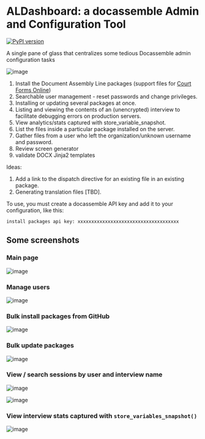 # ALDashboard: a docassemble Admin and Configuration Tool

[![PyPI version](https://badge.fury.io/py/docassemble.ALDashboard.svg)](https://badge.fury.io/py/docassemble.ALDashboard)

A single pane of glass that centralizes some tedious Docassemble admin configuration tasks

![image](https://user-images.githubusercontent.com/7645641/123702117-bdd7d300-d830-11eb-8c0e-8e204d912ff8.png)

1. Install the Document Assembly Line packages (support files for [Court Forms Online](https://courtformsonline.org))
1. Searchable user management - reset passwords and change privileges.
1. Installing or updating several packages at once.
1. Listing and viewing the contents of an (unencrypted) interview to facilitate debugging errors on production servers.
1. View analytics/stats captured with store_variable_snapshot.
1. List the files inside a particular package installed on the server.
1. Gather files from a user who left the organization/unknown username and password.
1. Review screen generator
1. validate DOCX Jinja2 templates

Ideas:
1. Add a link to the dispatch directive for an existing file in an existing package.
1. Generating translation files [TBD].

To use, you must create a docassemble API key and add it to your
configuration, like this:

`install packages api key: xxxxxxxxxxxxxxxxxxxxxxxxxxxxxxxxxxxxx`

## Some screenshots

### Main page
![image](https://user-images.githubusercontent.com/7645641/123702117-bdd7d300-d830-11eb-8c0e-8e204d912ff8.png)

### Manage users

![image](https://user-images.githubusercontent.com/7645641/123702231-e069ec00-d830-11eb-94dc-5ec0abb86bc9.png)

### Bulk install packages from GitHub

![image](https://user-images.githubusercontent.com/7645641/123702290-efe93500-d830-11eb-9fdf-a5935ff4078e.png)

### Bulk update packages

![image](https://user-images.githubusercontent.com/7645641/123702362-068f8c00-d831-11eb-9ce4-df7a67ffcfeb.png)

### View / search sessions by user and interview name

![image](https://user-images.githubusercontent.com/7645641/123702422-1d35e300-d831-11eb-84d5-5e7385deb901.png)

![image](https://user-images.githubusercontent.com/7645641/123702464-2cb52c00-d831-11eb-80fc-f2291e824eae.png)

### View interview stats captured with `store_variables_snapshot()`

![image](https://user-images.githubusercontent.com/7645641/123702623-5e2df780-d831-11eb-8937-6625df74ab22.png)

